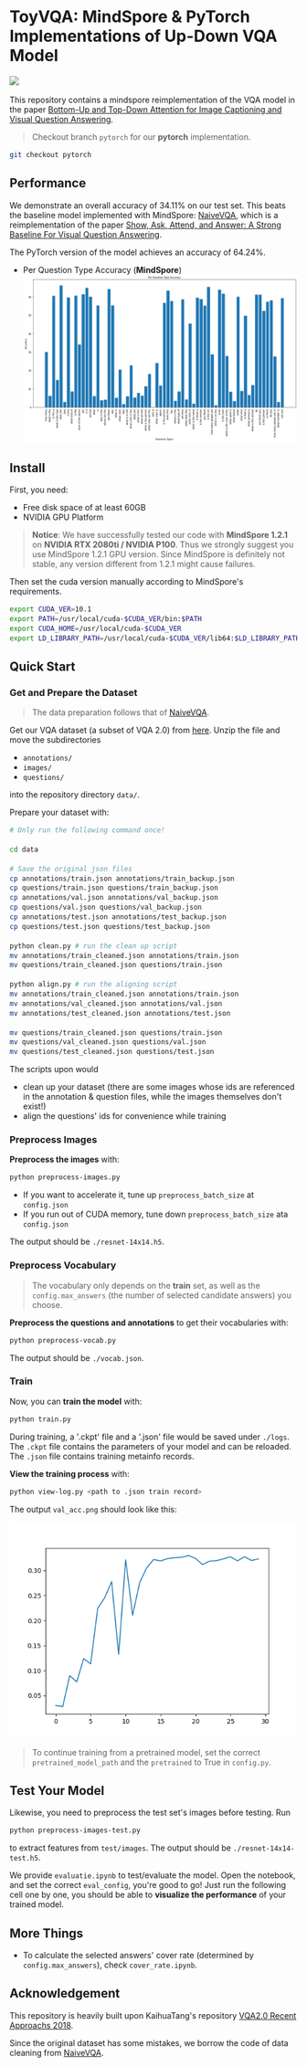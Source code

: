 # ToyVQA: MindSpore & PyTorch Implementations of Up-Down VQA Model

![](https://visitor-badge.laobi.icu/badge?page_id=shenwenhao01.ToyVQA)

This repository contains a mindspore reimplementation of the VQA model in the paper [Bottom-Up and Top-Down Attention for Image Captioning and Visual Question Answering](https://arxiv.org/abs/1707.07998).

> Checkout branch `pytorch` for our **pytorch** implementation.

```bash
git checkout pytorch
```

## Performance
We demonstrate an overall accuracy of 34.11% on our test set. This beats the baseline model implemented with MindSpore: [NaiveVQA](https://github.com/vtu81/NaiveVQA), which is a reimplementation of the paper [Show, Ask, Attend, and Answer: A Strong Baseline For Visual Question Answering](https://arxiv.org/abs/1704.03162).

The PyTorch version of the model achieves an accuracy of 64.24%.

* Per Question Type Accuracy (**MindSpore**)
![](./assets/ms_result_per_question_type.png)


## Install
First, you need:
* Free disk space of at least 60GB
* NVIDIA GPU Platform

> **Notice**: We have successfully tested our code with **MindSpore 1.2.1** on **NVIDIA RTX 2080ti / NVIDIA P100**. Thus we strongly suggest you use MindSpore 1.2.1 GPU version. Since MindSpore is definitely not stable, any version different from 1.2.1 might cause failures.

Then set the cuda version manually according to MindSpore's requirements.

```bash
export CUDA_VER=10.1
export PATH=/usr/local/cuda-$CUDA_VER/bin:$PATH
export CUDA_HOME=/usr/local/cuda-$CUDA_VER
export LD_LIBRARY_PATH=/usr/local/cuda-$CUDA_VER/lib64:$LD_LIBRARY_PATH
```





## Quick Start

### Get and Prepare the Dataset
> The data preparation follows that of [NaiveVQA](https://github.com/vtu81/NaiveVQA).

Get our VQA dataset (a subset of VQA 2.0) from [here](https://drive.google.com/open?id=1_VvBqqxPW_5HQxE6alZ7_-SGwbEt2_zn). Unzip the file and move the subdirectories

* `annotations/`
* `images/`
* `questions/`

into the repository directory `data/`.

Prepare your dataset with:

```bash
# Only run the following command once!

cd data

# Save the original json files
cp annotations/train.json annotations/train_backup.json
cp questions/train.json questions/train_backup.json
cp annotations/val.json annotations/val_backup.json
cp questions/val.json questions/val_backup.json
cp annotations/test.json annotations/test_backup.json
cp questions/test.json questions/test_backup.json

python clean.py # run the clean up script
mv annotations/train_cleaned.json annotations/train.json
mv questions/train_cleaned.json questions/train.json

python align.py # run the aligning script
mv annotations/train_cleaned.json annotations/train.json
mv annotations/val_cleaned.json annotations/val.json
mv annotations/test_cleaned.json annotations/test.json

mv questions/train_cleaned.json questions/train.json
mv questions/val_cleaned.json questions/val.json
mv questions/test_cleaned.json questions/test.json
```

The scripts upon would

* clean up your dataset (there are some images whose ids are referenced in the annotation & question files, while the images themselves don't exist!)
* align the questions' ids for convenience while training

### Preprocess Images

**Preprocess the images** with:

```bash
python preprocess-images.py
```

* If you want to accelerate it, tune up `preprocess_batch_size` at `config.json`
* If you run out of CUDA memory, tune down `preprocess_batch_size` ata `config.json`

The output should be `./resnet-14x14.h5`.

### Preprocess Vocabulary

> The vocabulary only depends on the **train** set, as well as the `config.max_answers` (the number of selected candidate answers) you choose.

**Preprocess the questions and annotations** to get their vocabularies with:

```bash
python preprocess-vocab.py
```

The output should be `./vocab.json`.

### Train

Now, you can **train the model** with:

```bash
python train.py
```

During training, a '.ckpt' file and a '.json' file would be saved under `./logs`. The `.ckpt` file contains the parameters of your model and can be reloaded. The `.json` file contains training metainfo records.

**View the training process** with:

```bash
python view-log.py <path to .json train record>
```

The output `val_acc.png` should look like this:

![](./assets/val_acc.png)

> To continue training from a pretrained model, set the correct `pretrained_model_path` and the `pretrained` to True in `config.py`.

## Test Your Model

Likewise, you need to preprocess the test set's images before testing. Run

```bash
python preprocess-images-test.py
```

to extract features from `test/images`. The output should be `./resnet-14x14-test.h5`.


We provide `evaluatie.ipynb` to test/evaluate the model. Open the notebook, and set the correct `eval_config`, you're good to go! Just run the following cell one by one, you should be able to **visualize the performance** of your trained model.

## More Things

* To calculate the selected answers' cover rate (determined by `config.max_answers`), check `cover_rate.ipynb`.

## Acknowledgement

This repository is heavily built upon KaihuaTang's repository [VQA2.0 Recent Approachs 2018](https://github.com/KaihuaTang/VQA2.0-Recent-Approachs-2018.pytorch).

Since the original dataset has some mistakes, we borrow the code of data cleaning from [NaiveVQA](https://github.com/vtu81/NaiveVQA).